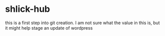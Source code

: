 # shlick-hub
this is a first step into git creation.
I am not sure what the value in this is, but it might help stage an update of wordpress
